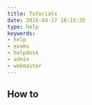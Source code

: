 ```yaml
---
title: Tutorials
date: 2016-04-17 16:15:35
type: help
keywords:
- help
- exams
- helpdesk
- admin
- webmaster
---
```


## How to
